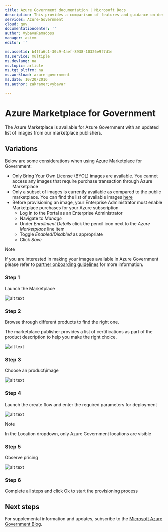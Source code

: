 ```yaml
---
title: Azure Government documentation | Microsoft Docs
description: This provides a comparison of features and guidance on developing applications for Azure Government.
services: Azure-Government
cloud: gov
documentationcenter: ''
author: VybavaRamadoss
manager: asimm
editor: ''

ms.assetid: b4ffa6c1-30c9-4aef-8938-10326e9f7d1e
ms.service: multiple
ms.devlang: na
ms.topic: article
ms.tgt_pltfrm: na
ms.workload: azure-government
ms.date: 10/20/2016
ms.author: zakramer;vybavar

---
```

# Azure Marketplace for Government
The Azure Marketplace is available for Azure Government with an updated list of images from our marketplace publishers. 

## Variations
Below are some considerations when using Azure Marketplace for Government:

* Only Bring Your Own License (BYOL) images are available. You cannot access any images that require purchase transaction through Azure Marketplace
* Only a subset of images is currently available as compared to the public marketplace. You can find the list of available images [here](../azure-government-image-gallery.md) 
* Before provisioning an image, your Enterprise Administrator must enable Marketplace purchases for your Azure subscription
  * Log in to the Portal as an Enterprise Administrator
  * Navigate to *Manage*
  * Under *Enrollment Details* click the pencil icon next to the *Azure Marketplace* line item
  * Toggle *Enabled/Disabled* as appropriate
  * Click *Save*

> [!NOTE]
> If you are interested in making your images available in Azure Government please refer to [partner onboarding guidelines](documentation-government-manage-marketplace-partners.md) for more information.
> 
> 

### Step 1
Launch the Marketplace

![alt text](./media/government-manage-marketplace-launch.png)  

### Step 2
Browse through different products to find the right one.

The marketplace publisher provides a list of certifications as part of the product description to help you make the right choice. 

![alt text](./media/government-manage-marketplace-service.png)

### Step 3
Choose an product\image

![alt text](./media/government-manage-marketplace-image.png)

### Step 4
Launch the create flow and enter the required parameters for deployment

![alt text](./media/government-manage-marketplace-deployment.png)

> [!NOTE]
> In the Location dropdown, only Azure Government locations are visible
> 
> 

### Step 5
Observe pricing

![alt text](./media/government-manage-marketplace-pricing.png)

### Step 6
Complete all steps and click Ok to start the provisioning process

## Next steps
For supplemental information and updates, subscribe to the [Microsoft Azure Government Blog](https://blogs.msdn.microsoft.com/azuregov/).

